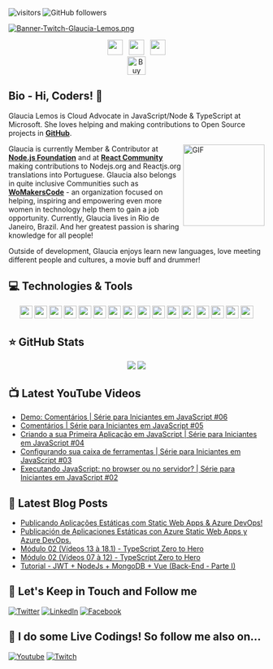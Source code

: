 ![visitors](https://visitor-badge.glitch.me/badge?page_id=glaucia86.visitor-badge)
![GitHub followers](https://img.shields.io/github/followers/glaucia86?style=social)

[![Banner-Twitch-Glaucia-Lemos.png](https://i.postimg.cc/L8ZjLxZm/Banner-Twitch-Glaucia-Lemos.png)](https://postimg.cc/ZW49hFcQ)

<p align='center'>
<a href="https://dev.to/glaucia86"><img height="30" src="https://github.com/stephenajulu/WaylonWalker/blob/main/icon/dev.png?raw=true"></a>&nbsp;&nbsp;
<a href="https://twitter.com/glaucia_lemos86"><img height="30" src="https://github.com/stephenajulu/WaylonWalker/blob/main/icon/twitter.png?raw=true"></a>&nbsp;&nbsp;
<a href="https://www.linkedin.com/in/glaucialemos/"><img height="30" src="https://github.com/stephenajulu/WaylonWalker/blob/main/icon/linkedin.png?raw=true"></a>
</br>
<a href='https://ko-fi.com/I3I644UCW' target='_blank'><img height='36' style='border:0px;height:36px;' src='https://cdn.ko-fi.com/cdn/kofi3.png?v=2' border='0' alt='Buy Me a Coffee at ko-fi.com' /></a>
</p>


## Bio - Hi, Coders! 👋

Glaucia Lemos is Cloud Advocate in JavaScript/Node & TypeScript at Microsoft. She loves helping and making contributions to Open Source projects in **[GitHub](https://github.com/glaucia86)**. 

<img align="right" alt="GIF" height="160px" src="https://media.giphy.com/media/du3J3cXyzhj75IOgvA/giphy.gif" />

Glaucia is currently Member & Contributor at **[Node.js Foundation](https://www.linkedin.com/company/node.js-foundation/)** and at **[React Community](https://github.com/reactjs)** making contributions to Nodejs.org and Reactjs.org translations into Portuguese. Glaucia also belongs in quite inclusive Communities such as **[WoMakersCode](https://womakerscode.org/)** - an organization focused on helping, inspiring and empowering even more women in technology help them to gain a job opportunity. Currently, Glaucia lives in Rio de Janeiro, Brazil. And her greatest passion is sharing knowledge for all people!

Outside of development, Glaucia enjoys learn new languages, love meeting different people and cultures, a movie buff and drummer!

## 💻 Technologies & Tools

<p align="center">

<img src="https://img.shields.io/badge/javascript-%23F7DF1E.svg?&style=for-the-badge&logo=javascript&logoColor=black" height="25"/>
<img src="https://img.shields.io/badge/typescript%20-%23007ACC.svg?&style=for-the-badge&logo=typescript&logoColor=white" height="25"/>
<img src="https://img.shields.io/badge/node.js%20-%2343853D.svg?&style=for-the-badge&logo=node.js&logoColor=white" height="25"/>
<img src="https://img.shields.io/badge/express.js%20-%23404d59.svg?&style=for-the-badge" height="25"/>
<img src="https://img.shields.io/badge/vuejs%20-%2335495e.svg?&style=for-the-badge&logo=vue.js&logoColor=%234FC08D" height="25"/>
<img src="https://img.shields.io/badge/react%20-%2320232a.svg?&style=for-the-badge&logo=react&logoColor=%2361DAFB" height="25"/>
<img src="https://img.shields.io/badge/svelte%20-%2320232a.svg?&color=4A4A55&style=for-the-badge&logo=svelte&logoColor=%FF3E00" height="25"/>
<img src="https://img.shields.io/badge/angular%20-%23DD0031.svg?&style=for-the-badge&logo=angular&logoColor=white" height="25"/>
<img src="https://img.shields.io/badge/bootstrap%20-%23563D7C.svg?&style=for-the-badge&logo=bootstrap&logoColor=white" height="25"/>
<img src="https://img.shields.io/badge/postgres-%23316192.svg?&style=for-the-badge&logo=postgresql&logoColor=white" height="25"/>
<img src="https://img.shields.io/badge/-npm-CB3837?style=flat-square&logo=npm" height="25"/>
<img src="https://img.shields.io/badge/-GitHub-181717?style=flat-square&logo=github" height="25"/>
<img src="https://img.shields.io/badge/MongoDB-%234ea94b.svg?&style=for-the-badge&logo=mongodb&logoColor=white" height="25"/>
<img src="https://img.shields.io/badge/dotnet-net%23239120.svg?color=5C2D91&style=for-the-badge&logo=.net&logoColor=white" height="25"/>
<img src="https://img.shields.io/badge/Microsoft%20Azure-0089D6?logo=microsoft-azure&logoColor=white&style=for-the-badge" height="25"/>
<img src="https://img.shields.io/badge/c%23%20-%23239120.svg?&style=for-the-badge&logo=c-sharp&logoColor=white" height="25"/>

</p>

## ⭐ GitHub Stats

<p align = "center">
  <img src = "https://github-readme-stats.vercel.app/api?username=glaucia86&show_icons=true&theme=tokyonight&line_height=27">
  <img src = "https://github-readme-stats.vercel.app/api/top-langs/?username=glaucia86&hide=css,java,html&theme=tokyonight">
</p>

## 📺 Latest YouTube Videos
<!-- YOUTUBE:START -->
- [Demo: Comentários | Série para Iniciantes em JavaScript #06](https://www.youtube.com/watch?v=1RJbhJuxCNc)
- [Comentários | Série para Iniciantes em JavaScript #05](https://www.youtube.com/watch?v=CPPACskCnRo)
- [Criando a sua Primeira Aplicação em JavaScript | Série para Iniciantes em JavaScript #04](https://www.youtube.com/watch?v=e5cEpHibGdA)
- [Configurando sua caixa de ferramentas | Série para Iniciantes em JavaScript #03](https://www.youtube.com/watch?v=bynF1E0Hq98)
- [Executando JavaScript: no browser ou no servidor? | Série para Iniciantes em JavaScript #02](https://www.youtube.com/watch?v=Tuwo8OeDsz0)
<!-- YOUTUBE:END -->

## 📕 Latest Blog Posts

<!-- BLOG-POST-LIST:START -->
- [Publicando Aplicações Estáticas com Static Web Apps & Azure DevOps!](https://dev.to/glaucia86/publicando-aplicacoes-estaticas-com-static-web-apps-azure-devops-4c1o)
- [Publicación de Aplicaciones Estáticas con Azure Static Web Apps y Azure DevOps.](https://dev.to/glaucia86/publicacion-de-aplicaciones-estaticas-con-azure-static-web-apps-y-azure-devops-5c63)
- [Módulo 02 (Vídeos 13 à 18.1) - TypeScript Zero to Hero](https://dev.to/glaucia86/modulo-02-videos-13-a-18-1-typescript-zero-to-hero-5565)
- [Módulo 02 (Vídeos 07 à 12) - TypeScript Zero to Hero](https://dev.to/glaucia86/modulo-02-videos-07-a-12-typescript-zero-to-hero-44oa)
- [Tutorial - JWT + NodeJs + MongoDB + Vue (Back-End - Parte I)](https://dev.to/glaucia86/tutorial-jwt-nodejs-mongodb-vue-back-end-parte-i-12np)
<!-- BLOG-POST-LIST:END -->

## 🎯 Let's Keep in Touch and Follow me 

[![Twitter](https://img.shields.io/badge/twitter-%231DA1F2.svg?&style=for-the-badge&logo=twitter&logoColor=white)](https://twitter.com/glaucia_lemos86)
[![LinkedIn](https://img.shields.io/badge/linkedin-%230077B5.svg?&style=for-the-badge&logo=linkedin&logoColor=white)](https://www.linkedin.com/in/glaucialemos/)
[![Facebook](https://img.shields.io/badge/facebook-%231877F2.svg?&style=for-the-badge&logo=facebook&logoColor=white)](https://www.facebook.com/glaucia.lemos.1029)


## 🔴 I do some Live Codings! So follow me also on...

[![Youtube](https://img.shields.io/badge/youtube-%23FF0000.svg?&style=for-the-badge&logo=youtube&logoColor=white)](https://www.youtube.com/user/l32759)
[![Twitch](https://img.shields.io/badge/twitch-%239146FF.svg?&style=for-the-badge&logo=twitch&logoColor=white)](https://www.twitch.tv/glaucia_lemos86)
